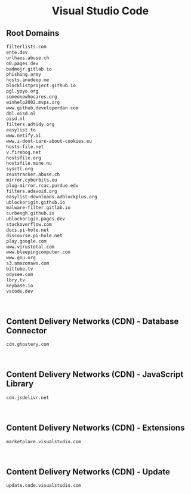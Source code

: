 


<h1 align="center">Visual Studio Code</h1>  


## Root Domains


```html
filterlists.com
ente.dev
urlhaus.abuse.ch
o0.pages.dev
badmojr.gitlab.io
phishing.army
hosts.anudeep.me
blocklistproject.github.io
pgl.yoyo.org
someonewhocares.org
winhelp2002.mvps.org
www.github.developerdan.com
dbl.oisd.nl
oisd.nl
filters.adtidy.org
easylist.to
www.netify.ai
www.i-dont-care-about-cookies.eu
hosts-file.net
v.firebog.net
hostsfile.org
hostsfile.mine.nu
sysctl.org
zeustracker.abuse.ch
mirror.cyberbits.eu
plug-mirror.rcac.purdue.edu
filters.adavoid.org
easylist-downloads.adblockplus.org
ublockorigin.github.io
malware-filter.gitlab.io
curbengh.github.io
ublockorigin.pages.dev
stackoverflow.com
docs.pi-hole.net
discourse.pi-hole.net
play.google.com
www.virustotal.com
www.bleepingcomputer.com
www.gnu.org
s3.amazonaws.com
bittube.tv
odysee.com
lbry.tv
keybase.io
vscode.dev
```  

<br>

## Content Delivery Networks (CDN) - Database Connector


```html
cdn.ghostery.com
```  

<br>

## Content Delivery Networks (CDN) - JavaScript Library


```html
cdn.jsdelivr.net
```  

<br>

## Content Delivery Networks (CDN) - Extensions


```html
marketplace.visualstudio.com
```  

<br>

## Content Delivery Networks (CDN) - Update


```html
update.code.visualstudio.com
```  

<br>
